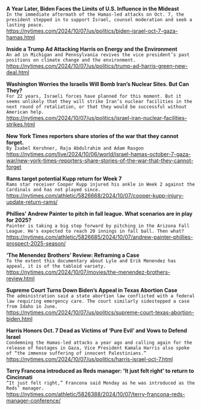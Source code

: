 **A Year Later, Biden Faces the Limits of U.S. Influence in the Mideast**\
`In the immediate aftermath of the Hamas-led attacks on Oct. 7, the president stepped in to support Israel, counsel moderation and seek a lasting peace.`\
https://nytimes.com/2024/10/07/us/politics/biden-israel-oct-7-gaza-hamas.html

**Inside a Trump Ad Attacking Harris on Energy and the Environment**\
`An ad in Michigan and Pennsylvania revives the vice president’s past positions on climate change and the environment.`\
https://nytimes.com/2024/10/07/us/politics/trump-ad-harris-green-new-deal.html

**Washington Worries the Israelis Will Bomb Iran’s Nuclear Sites. But Can They?**\
`For 22 years, Israeli forces have planned for this moment. But it seems unlikely that they will strike Iran’s nuclear facilities in the next round of retaliation, or that they would be successful without American help.`\
https://nytimes.com/2024/10/07/us/politics/israel-iran-nuclear-facilities-strikes.html

**New York Times reporters share stories of the war that they cannot forget.**\
`By Isabel Kershner, Raja Abdulrahim and Adam Rasgon`\
https://nytimes.com/live/2024/10/06/world/israel-hamas-october-7-gaza-war/new-york-times-reporters-share-stories-of-the-war-that-they-cannot-forget

**Rams target potential Kupp return for Week 7**\
`Rams star receiver Cooper Kupp injured his ankle in Week 2 against the Cardinals and has not played since.`\
https://nytimes.com/athletic/5826668/2024/10/07/cooper-kupp-injury-update-return-rams/

**Phillies' Andrew Painter to pitch in fall league. What scenarios are in play for 2025?**\
`Painter is taking a big step forward by pitching in the Arizona Fall League. He's expected to reach 20 innings in fall ball. Then what?`\
https://nytimes.com/athletic/5826685/2024/10/07/andrew-painter-phillies-prospect-2025-season/

**‘The Menendez Brothers’ Review: Reframing a Case**\
`To the extent this documentary about Lyle and Erik Menendez has appeal, it is of the tabloid variety.`\
https://nytimes.com/2024/10/07/movies/the-menendez-brothers-review.html

**Supreme Court Turns Down Biden’s Appeal in Texas Abortion Case**\
`The administration said a state abortion law conflicted with a federal law requiring emergency care. The court similarly sidestepped a case from Idaho in June.`\
https://nytimes.com/2024/10/07/us/politics/supreme-court-texas-abortion-biden.html

**Harris Honors Oct. 7 Dead as Victims of ‘Pure Evil’ and Vows to Defend Israel**\
`Condemning the Hamas-led attacks a year ago and calling again for the release of hostages in Gaza, Vice President Kamala Harris also spoke of “the immense suffering of innocent Palestinians.”`\
https://nytimes.com/2024/10/07/us/politics/harris-israel-oct-7.html

**Terry Francona introduced as Reds manager: 'It just felt right' to return to Cincinnati**\
`“It just felt right,” Francona said Monday as he was introduced as the Reds’ manager. `\
https://nytimes.com/athletic/5826388/2024/10/07/terry-francona-reds-manager-conference/

